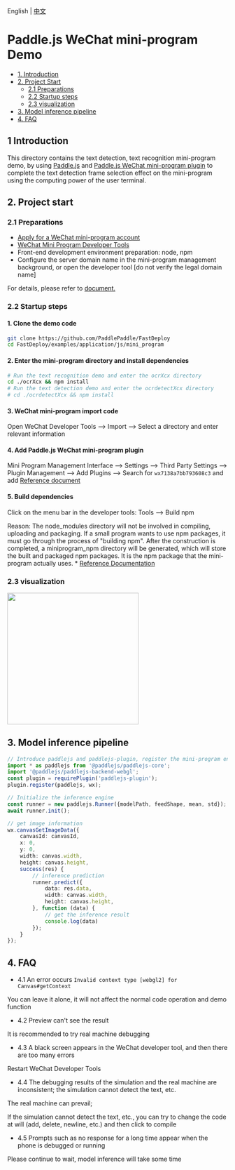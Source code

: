 English | [中文](README.md)

# Paddle.js WeChat mini-program Demo

- [1. Introduction](#1)
- [2. Project Start](#2)
  * [2.1 Preparations](#21)
  * [2.2 Startup steps](#22)
  * [2.3 visualization](#23)
- [3. Model inference pipeline](#3)
- [4. FAQ](#4)

<a name="1"></a>
## 1 Introduction


This directory contains the text detection, text recognition mini-program demo, by using [Paddle.js](https://github.com/PaddlePaddle/Paddle.js) and [Paddle.js WeChat mini-program plugin](https://mp.weixin.qq.com/wxopen/plugindevdoc?appid=wx7138a7bb793608c3&token=956931339&lang=zh_CN) to complete the text detection frame selection effect on the mini-program using the computing power of the user terminal.

<a name="2"></a>
## 2. Project start

<a name="21"></a>
### 2.1 Preparations
* [Apply for a WeChat mini-program account](https://mp.weixin.qq.com/)
* [WeChat Mini Program Developer Tools](https://developers.weixin.qq.com/miniprogram/dev/devtools/download.html)
* Front-end development environment preparation: node, npm
* Configure the server domain name in the mini-program management background, or open the developer tool [do not verify the legal domain name]

For details, please refer to [document.](https://mp.weixin.qq.com/wxamp/devprofile/get_profile?token=1132303404&lang=zh_CN)

<a name="22"></a>
### 2.2 Startup steps

#### **1. Clone the demo code**
````sh
git clone https://github.com/PaddlePaddle/FastDeploy
cd FastDeploy/examples/application/js/mini_program
````

#### **2. Enter the mini-program directory and install dependencies**

````sh
# Run the text recognition demo and enter the ocrXcx directory
cd ./ocrXcx && npm install
# Run the text detection demo and enter the ocrdetectXcx directory
# cd ./ocrdetectXcx && npm install
````

#### **3. WeChat mini-program import code**
Open WeChat Developer Tools --> Import --> Select a directory and enter relevant information

#### **4. Add Paddle.js WeChat mini-program plugin**
Mini Program Management Interface --> Settings --> Third Party Settings --> Plugin Management --> Add Plugins --> Search for `wx7138a7bb793608c3` and add
[Reference document](https://developers.weixin.qq.com/miniprogram/dev/framework/plugin/using.html)

#### **5. Build dependencies**
Click on the menu bar in the developer tools: Tools --> Build npm

Reason: The node_modules directory will not be involved in compiling, uploading and packaging. If a small program wants to use npm packages, it must go through the process of "building npm". After the construction is completed, a miniprogram_npm directory will be generated, which will store the built and packaged npm packages. It is the npm package that the mini-program actually uses. *
[Reference Documentation](https://developers.weixin.qq.com/miniprogram/dev/devtools/npm.html)

<a name="23"></a>
### 2.3 visualization

<img src="https://user-images.githubusercontent.com/43414102/157648579-cdbbee61-9866-4364-9edd-a97ac0eda0c1.png" width="300px">

<a name="3"></a>
## 3. Model inference pipeline

```typescript
// Introduce paddlejs and paddlejs-plugin, register the mini-program environment variables and the appropriate backend
import * as paddlejs from '@paddlejs/paddlejs-core';
import '@paddlejs/paddlejs-backend-webgl';
const plugin = requirePlugin('paddlejs-plugin');
plugin.register(paddlejs, wx);

// Initialize the inference engine
const runner = new paddlejs.Runner({modelPath, feedShape, mean, std});
await runner.init();

// get image information
wx.canvasGetImageData({
    canvasId: canvasId,
    x: 0,
    y: 0,
    width: canvas.width,
    height: canvas.height,
    success(res) {
        // inference prediction
        runner.predict({
            data: res.data,
            width: canvas.width,
            height: canvas.height,
        }, function (data) {
            // get the inference result
            console.log(data)
        });
    }
});
````

<a name="4"></a>
## 4. FAQ

- 4.1 An error occurs `Invalid context type [webgl2] for Canvas#getContext`

You can leave it alone, it will not affect the normal code operation and demo function

- 4.2 Preview can't see the result

It is recommended to try real machine debugging

- 4.3 A black screen appears in the WeChat developer tool, and then there are too many errors

Restart WeChat Developer Tools

- 4.4 The debugging results of the simulation and the real machine are inconsistent; the simulation cannot detect the text, etc.

The real machine can prevail;

If the simulation cannot detect the text, etc., you can try to change the code at will (add, delete, newline, etc.) and then click to compile


- 4.5 Prompts such as no response for a long time appear when the phone is debugged or running

Please continue to wait, model inference will take some time
